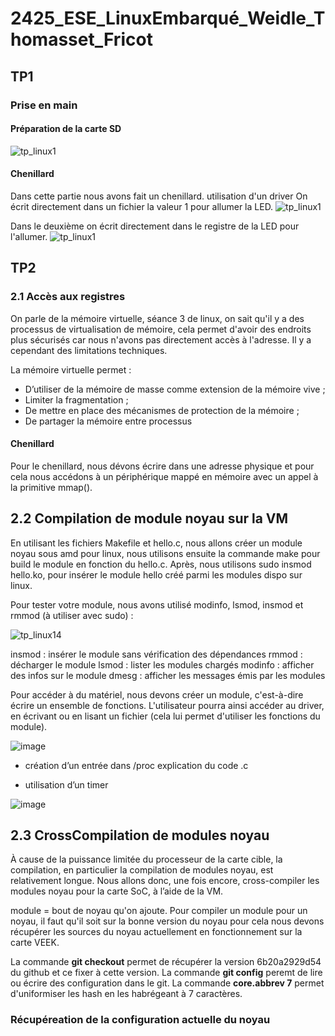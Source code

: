 # 2425_ESE_LinuxEmbarqué_Weidle_Thomasset_Fricot

## TP1

### Prise en main

#### Préparation de la carte SD

![tp_linux1](https://github.com/user-attachments/assets/94b4a1b8-6e84-4c01-b2e8-799141c868a2)

#### Chenillard

Dans cette partie nous avons fait un chenillard. utilisation d'un driver
On écrit directement dans un fichier la valeur 1 pour allumer la LED. 
![tp_linux1](https://github.com/charfric/2425_ESE_LinuxEmbarque_Weidle_Thomasset_Fricot/blob/main/capture/IMG_9965.gif)

Dans le deuxième on écrit directement dans le registre de la LED pour l'allumer. 
![tp_linux1](capture/Chenillard_2.gif)

## TP2

### 2.1 Accès aux registres
On parle de la mémoire virtuelle, séance 3 de linux, on sait qu'il y a des processus de virtualisation de mémoire, cela permet d'avoir des endroits plus sécurisés car nous n'avons pas directement accès à l'adresse. Il y a cependant des limitations techniques.

La mémoire virtuelle permet :
  - D’utiliser de la mémoire de masse comme extension de la mémoire vive ;
  - Limiter la fragmentation ;
  - De mettre en place des mécanismes de protection de la mémoire ;
  - De partager la mémoire entre processus

#### Chenillard
Pour le chenillard, nous dévons écrire dans une adresse physique et pour cela nous accédons à un périphérique mappé en mémoire avec un appel à la primitive mmap().

## 2.2 Compilation de module noyau sur la VM

En utilisant les fichiers Makefile et hello.c, nous allons créer un module noyau sous amd pour linux, nous utilisons ensuite la commande make pour build le module en fonction du hello.c. Après, nous utilisons sudo insmod hello.ko, pour insérer le module hello créé parmi les modules dispo sur linux.

Pour tester votre module, nous avons utilisé modinfo, lsmod, insmod et rmmod (à utiliser avec sudo) :

![tp_linux14](https://github.com/user-attachments/assets/b9798ba9-0aac-4699-93d0-3c0179cff91a)

insmod : insérer le module sans vérification des dépendances
rmmod : décharger le module
lsmod : lister les modules chargés
modinfo : afficher des infos sur le module
dmesg : afficher les messages émis par les modules

Pour accéder à du matériel, nous devons créer un module, c'est-à-dire écrire un ensemble de fonctions. L'utilisateur pourra ainsi accéder au driver, en écrivant ou en lisant un fichier (cela lui permet d'utiliser les fonctions du module). 

![image](https://github.com/user-attachments/assets/2f23f470-79db-4212-820a-6c314add1228)

- création d’un entrée dans /proc
explication du code .c

- utilisation d’un timer

![image](https://github.com/user-attachments/assets/ad1dc1d8-4ba3-4368-9684-3a3005b3eb26)


## 2.3 CrossCompilation de modules noyau

À cause de la puissance limitée du processeur de la carte cible, la compilation, en particulier la compilation de modules noyau, est relativement longue. Nous allons donc, une fois encore, cross-compiler les modules noyau pour la carte SoC, à l’aide de la VM. 

module = bout de noyau qu'on ajoute. Pour compiler un module pour un noyau, il faut qu'il soit sur la bonne version du noyau pour cela nous devons récupérer les sources du noyau actuellement en fonctionnement sur la carte VEEK.

La commande **git checkout** permet de récupérer la version 6b20a2929d54 du github et ce fixer à cette version.
La commande **git config** peremt de lire ou écrire des configuration dans le git. La commande **core.abbrev 7** permet d'uniformiser les hash en les habrégeant à 7 caractères.

### Récupéreation de la configuration actuelle du noyau

